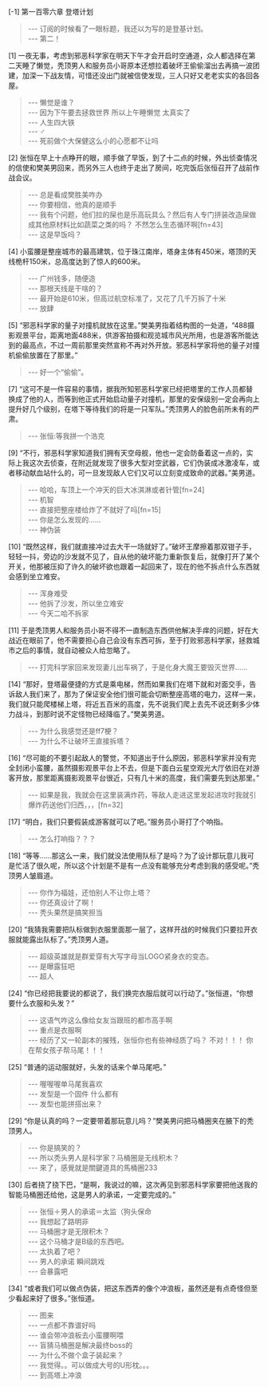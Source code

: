 
[-1] 第一百零六章 登塔计划
>--- 订阅的时候看了一眼标题，我还以为写的是登基计划。<br>
>--- 第二！<br>

[1] 一夜无事，考虑到邪恶科学家在明天下午才会开启时空通道，众人都选择在第二天睡了懒觉，秃顶男人和服务员小哥原本还想拉着破坏王偷偷溜出去再搞一波团建，加深一下战友情，可惜还没出门就被信使发现，三人只好又老老实实的各回各屋。
>--- 懒觉是谁？<br>
>--- 因为下午要去拯救世界 所以上午睡懒觉 太真实了<br>
>--- 人生四大铁<br>
>--- ♂<br>
>--- 死前做个大保健这么小的心愿都不让吗<br>

[2] 张恒在早上十点睁开的眼，顺手做了早饭，到了十二点的时候，外出侦查情况的信使和樊美男回来，而另外三人也终于走出了房间，吃完饭后张恒召开了战前作战会议。
>--- 总是看成樊胜美咋办<br>
>--- 你要相信，他真的是顺手<br>
>--- 我有个问题，他们拉的屎也是乐高玩具么？然后有人专门拼装改造屎做成其他原材料比如蔬菜之类的吗？
不然怎么生态循环啊[fn=43]<br>
>--- 这是早饭吗？<br>

[4] 小蛮腰是整座城市的最高建筑，位于珠江南岸，塔身主体有450米，塔顶的天线桅杆150米，总高度达到了惊人的600米。
>--- 广州钱多，随便造<br>
>--- 那根天线是干啥的？<br>
>--- 最开始是610米，但高过航空标准了，又花了几千万拆了十米<br>
>--- 放肆<br>

[5] “邪恶科学家的量子对撞机就放在这里。”樊美男指着结构图的一处道，“488摄影观景平台，距离地面488米，供游客拍摄和观览城市风光所用，也是游客所能达到的最高点，不过一周前那里突然宣称不再对外开放。邪恶科学家将他的量子对撞机偷偷放置在了那里。”
>--- 好一个“偷偷”。<br>

[7] “这可不是一件容易的事情，据我所知邪恶科学家已经把塔里的工作人员都替换成了他的人，而等到他正式开始启动量子对撞机，那里的安保级别一定会再向上提升好几个级别，在塔下等待我们的将是一只军队。”秃顶男人的脸色前所未有的严肃。
>--- 张恒:等我拼一个浩克<br>

[9] “不行，邪恶科学家知道我们拥有天空母舰，他也一定会防备着这一点的，实际上我这次去侦查，在附近就发现了很多大型对空武器，它们伪装成冰激凌车，或者移动献血站什么的，可一旦发现敌人它们又可以立刻变成致命的武器。”美男道。
>--- 哈哈，车顶上一个冲天的巨大冰淇淋或者针管[fn=24]<br>
>--- 机智<br>
>--- 直接把整座楼给炸了不就好了吗[fn=15]<br>
>--- 你是怎么发现的……<br>
>--- 神伪装<br>

[10] “既然这样，我们就直接冲过去大干一场就好了。”破坏王摩擦着那双钳子手，轻轻一抖，旁边的沙发就不见了，自从他的破坏能力重新恢复后，就像打开了某个开关，他那被压抑了许久的破坏欲也跟着一起回来了，现在的他不拆点什么东西就会感到坐立难安。
>--- 浑身难受<br>
>--- 他拆了沙发，所以坐立难安<br>
>--- 今天二哈不拆家<br>

[11] 于是秃顶男人和服务员小哥不得不一直制造东西供他解决手痒的问题，好在大战近在眼前了，他不需要担心自己会没有东西可拆，至于打败邪恶科学家，拯救城市之后的事情，就自动被众人给忽略了。
>--- 打完科学家回来发现妻儿出车祸了，于是化身大魔王要毁灭世界……<br>

[14] “那好，登塔最便捷的方式是乘电梯，然而如果我们在塔下就和对面交手，告诉敌人我们来了，那为了保证安全他们很可能会切断整座高塔的电力，这样一来，我们就只能爬楼梯上塔，将近五百米的高度，先不说我们爬上去先不说还剩多少体力战斗，到那时说不定怪物已经降临了。”樊美男道。
>--- 为什么我感觉还是ff7梗？<br>
>--- 为什么不让破坏王直接拆塔？<br>

[16] “尽可能的不要引起敌人的警觉，不知道出于什么原因，邪恶科学家并没有完全封闭小蛮腰，虽然摄影观景平台上不去，但是下面白云星空观光大厅依旧在对游客开放，那里距离摄影观景平台很近，只有几十米的高度，我们需要先到达那里。”
>--- 如果是我，我就会在这里装满炸药，等敌人走进这里发起进攻时我就引爆炸药送他们归西，，，[fn=32]<br>

[17] “明白，我们只要假装成游客就可以了吧。”服务员小哥打了个响指。
>--- 怎么打响指？？？<br>

[18] “等等……那这么一来，我们就没法使用队标了是吗？为了设计那玩意儿我可是忙活了很久呢，所以这个计划是不是有一点没有能够充分考虑到我的感受呢。”秃顶男人皱眉道。
>--- 你作为福娃，还怕别人不让你上塔？<br>
>--- 你还真设计了啊！<br>
>--- 秃头果然是搞笑担当<br>

[20] “我猜我需要把队标做到衣服里面那一层了，这样开战的时候我们只要拉开衣服就能露出队标了。”秃顶男人道。
>--- 超级英雄就是群爱穿有大写字母当LOGO紧身衣的变态。<br>
>--- 是曝露狂吧<br>
>--- 超人<br>

[24] “你已经把我要说的都说了，我们换完衣服后就可以行动了。”张恒道，“你想要什么衣服和头发？”
>--- 这语气咋这么像给女友当跟班的都市高手啊<br>
>--- 重点是衣服啊<br>
>--- 经历了又一轮副本的摧残，张恒你也有些神经质了吗？
不对！！！
你在帮女孩子帮马尾！！！<br>

[25] “普通的运动服就好，头发的话来个单马尾吧。”
>--- 喔喔喔单马尾我喜欢<br>
>--- 发型是一个固件 什么都有<br>
>--- 发型也能拼搭出来？<br>

[29] “你是认真的吗？一定要带着那玩意儿吗？”樊美男问把马桶圈夹在腋下的秃顶男人。
>--- 你是搞笑的？<br>
>--- 所以秃头男人是科学家？马桶圈是无线积木？<br>
>--- 來了，感覺就是關鍵道具的馬桶圈233<br>

[30] 后者挠了挠下巴，“是啊，我说过的嘛，这次再见到邪恶科学家要把他送我的智能马桶圈还给他，这是男人的承诺，一定要完成的。”
>--- 张恒＋男人的承诺＝太监（狗头保命<br>
>--- 我想起了路明非<br>
>--- 马桶圈才是无限积木？<br>
>--- 这个马桶才是B级的东西吧。<br>
>--- 太执着了吧？<br>
>--- 男人的承诺  瞬间跳戏<br>
>--- 会暴露吧<br>

[34] “或者我们可以做点伪装，把这东西弄的像个冲浪板，虽然还是有点奇怪但至少看起来好了很多。”张恒道。
>--- 图来<br>
>--- 一点都不靠谱好吗<br>
>--- 谁会带冲浪板去小蛮腰啊喂<br>
>--- 盲猜马桶圈是解决最终boss的<br>
>--- 为什么不做个盒子装起来？<br>
>--- 我觉得。。可以做成大号的U形枕。。。<br>
>--- 到高塔上冲浪<br>

